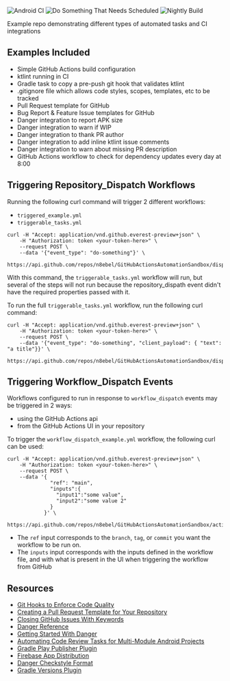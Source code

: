 ![Android CI](https://github.com/n8ebel/GitHubActionsAutomationSandbox/workflows/Android%20CI/badge.svg)
![Do Something That Needs Scheduled](https://github.com/n8ebel/GitHubActionsAutomationSandbox/workflows/Do%20Something%20That%20Needs%20Scheduled/badge.svg)
![Nightly Build](https://github.com/n8ebel/GitHubActionsAutomationSandbox/workflows/Nightly%20Build/badge.svg)

Example repo demonstrating different types of automated tasks and CI integrations

## Examples Included
- Simple GitHub Actions build configuration
- ktlint running in CI
- Gradle task to copy a pre-push git hook that validates ktlint
- .gitignore file which allows code styles, scopes, templates, etc to be tracked
- Pull Request template for GitHub
- Bug Report & Feature Issue templates for GitHub
- Danger integration to report APK size
- Danger integration to warn if WIP
- Danger integration to thank PR author
- Danger integration to add inline ktlint issue comments
- Danger integration to warn about missing PR description
- GitHub Actions workflow to check for dependency updates every day at 8:00

## Triggering Repository_Dispatch Workflows

Running the following curl command will trigger 2 different workflows:
- `triggered_example.yml`
- `triggerable_tasks.yml`

```
curl -H "Accept: application/vnd.github.everest-preview+json" \
    -H "Authorization: token <your-token-here>" \
    --request POST \
    --data '{"event_type": "do-something"}' \
    https://api.github.com/repos/n8ebel/GitHubActionsAutomationSandbox/dispatches
```

With this command, the `triggerable_tasks.yml` workflow will run, but several of the steps will not run because the repository_dispath event didn't have the required properties passed with it.

To run the full `triggerable_tasks.yml` workflow, run the following curl command:

```
curl -H "Accept: application/vnd.github.everest-preview+json" \
    -H "Authorization: token <your-token-here>" \
    --request POST \
    --data '{"event_type": "do-something", "client_payload": { "text": "a title"}}' \
    https://api.github.com/repos/n8ebel/GitHubActionsAutomationSandbox/dispatches
```

## Triggering Workflow_Dispatch Events

Workflows configured to run in response to `workflow_dispatch` events may be triggered in 2 ways:
- using the GitHub Actions api
- from the GitHub Actions UI in your repository

To trigger the `workflow_dispatch_example.yml` workflow, the following curl can be used:

```
curl -H "Accept: application/vnd.github.everest-preview+json" \
    -H "Authorization: token <your-token-here>" \
    --request POST \
    --data '{
              "ref": "main",
              "inputs":{
                "input1":"some value",
                "input2":"some value 2"
              }
            }' \
    https://api.github.com/repos/n8ebel/GitHubActionsAutomationSandbox/actions/workflows/workflow_dispatch_example.yml/dispatches
```

- The `ref` input corresponds to the `branch`, `tag`, or `commit` you want the workflow to be run on.
- The `inputs` input corresponds with the inputs defined in the workflow file, and with what is present in the UI when triggering the workflow from GitHub

## Resources
- [Git Hooks to Enforce Code Quality](https://proandroiddev.com/ooga-chaka-git-hooks-to-enforce-code-quality-11ce8d0d23cb)
- [Creating a Pull Request Template for Your Repository](https://help.github.com/en/articles/creating-a-pull-request-template-for-your-repository)
- [Closing GitHub Issues With Keywords](https://help.github.com/en/articles/closing-issues-using-keywords)
- [Danger Reference](https://danger.systems/ruby/)
- [Getting Started With Danger](https://danger.systems/guides/getting_started.html#including-danger)
- [Automating Code Review Tasks for Multi-Module Android Projects](https://blog.bitrise.io/automating-code-review-tasks-for-multi-module-android-projects)
- [Gradle Play Publisher Plugin](https://github.com/Triple-T/gradle-play-publisher)
- [Firebase App Distribution](https://firebase.google.com/products/app-distribution?utm_source=crashlytics_beta_marketing&utm_medium=redirect&utm_campaign=crashlytics_beta_redirect)
- [Danger Checkstyle Format](https://github.com/noboru-i/danger-checkstyle_format)
- [Gradle Versions Plugin](https://github.com/ben-manes/gradle-versions-plugin)
